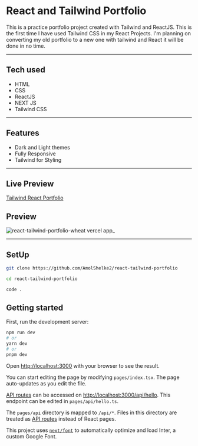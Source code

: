# React and Tailwind Portfolio

This is a practice portfolio project created with Tailwind and ReactJS. This is the first time I have used Tailwind CSS in my React Projects. I'm planning on converting my old portfolio to a new one with tailwind and React it will be done in no time.

<hr>

## Tech used

- HTML
- CSS
- ReactJS
- NEXT JS
- Tailwind CSS

<hr>

## Features

- Dark and Light themes
- Fully Responsive
- Tailwind for Styling

<hr>

## Live Preview

[Tailwind React Portfolio](https://react-tailwind-portfolio-wheat.vercel.app/)

## Preview

![react-tailwind-portfolio-wheat vercel app_](https://user-images.githubusercontent.com/95171638/219949296-4744568a-3048-43a5-ada0-b84baff073bf.png)

<hr>

## SetUp

```bash
git clone https://github.com/AmolShelke2/react-tailwind-portfolio

cd react-tailwind-portfolio

code .
```

## Getting started

First, run the development server:

```bash
npm run dev
# or
yarn dev
# or
pnpm dev
```

Open [http://localhost:3000](http://localhost:3000) with your browser to see the result.

You can start editing the page by modifying `pages/index.tsx`. The page auto-updates as you edit the file.

[API routes](https://nextjs.org/docs/api-routes/introduction) can be accessed on [http://localhost:3000/api/hello](http://localhost:3000/api/hello). This endpoint can be edited in `pages/api/hello.ts`.

The `pages/api` directory is mapped to `/api/*`. Files in this directory are treated as [API routes](https://nextjs.org/docs/api-routes/introduction) instead of React pages.

This project uses [`next/font`](https://nextjs.org/docs/basic-features/font-optimization) to automatically optimize and load Inter, a custom Google Font.
